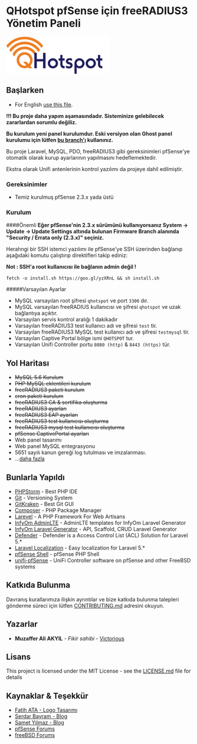 # QHotspot pfSense için freeRADIUS3 Yönetim Paneli 
![QHotspot](QHotspot-logo.png)
## Başlarken

* For English [use this file](README.md).

**!!! Bu proje daha yapım aşamasındadır. Sisteminize gelebilecek zararlardan sorumlu değiliz.**

**Bu kurulum yeni panel kurulumdur. Eski versiyon olan Ghost panel kurulumu için lütfen [bu branch'ı](https://bitbucket.org/qtechnics/qhotspot/src/ghost/) kullanınız.**

Bu proje Laravel, MySQL, PDO, freeRADIUS3 gibi gereksinimleri pfSense'ye otomatik olarak kurup ayarlarının yapılmasını hedeflemektedir. 

Ekstra olarak Unifi antenlerinin kontrol yazılımı da projeye dahil edilmiştir.

### Gereksinimler

* Temiz kurulmuş pfSense 2.3.x yada üstü

### Kurulum

####Önemli
**Eğer pfSense'nin 2.3.x sürümünü kullanıyorsanız System -> Update -> Update Settings altında bulunan Firmware Branch alanında "Security / Errata only (2.3.x)" seçiniz.**

Herahngi bir SSH istemci yazılımı ile pfSense'ye SSH üzerinden bağlanıp aşağıdaki komutu çalıştırıp direktifleri takip ediniz:

**Not : SSH'a root kullanıcısı ile bağlanın admin değil !**

```
fetch -o install.sh https://goo.gl/yzXRnL && sh install.sh
```

#####Varsayılan Ayarlar
* MySQL varsayılan root şifresi ``qhotspot`` ve port ``3306`` dır.
* MySQL varsayılan freeRADIUS kullanıcısı ve şifresi ``qhotspot`` ve uzak bağlantıya açıktır.
* Varsayılan servis kontrol aralığı 1 dakikadır
* Varsayılan freeRADIUS3 test kullanıcı adı ve şifresi ``test`` tir.
* Varsayılan freeRADIUS3 MySQL test kullanıcı adı ve şifresi ``testmysql`` tir.
* Varsayılan Captive Portal bölge ismi ``QHOTSPOT`` tur.
* Varsayılan Unifi Controller portu ``8080 (http)`` & ``8443 (https)`` tür. 


## Yol Haritası
* ~~MySQL 5.6 Kurulum~~
* ~~PHP MySQL eklentileri kurulum~~
* ~~freeRADIUS3 paketi kurulum~~
* ~~cron paketi kurulum~~
* ~~freeRADIUS3 CA & sertifika oluşturma~~
* ~~freeRADIUS3 ayarları~~
* ~~freeRADIUS3 EAP ayarları~~
* ~~freeRADIUS3 test kullanıcısı oluşturma~~
* ~~freeRADIUS3 mysql test kullanıcısı oluşturma~~
* ~~pfSense CaptivePortal ayarları~~
* Web panel tasarımı
* Web panel MySQL entegrasyonu
* 5651 sayılı kanun gereği log tutulması ve imzalanması.
* ...[daha fazla](https://bitbucket.org/qtechnics/qhotspot/issues?kind=enhancement&kind=proposal)

## Bunlarla Yapıldı
* [PHPStorm](https://www.jetbrains.com/phpstorm/) - Best PHP IDE
* [Git](https://git-scm.com/) - Versioning System
* [GitKraken](https://www.gitkraken.com/) - Best Git GUI
* [Composer](https://getcomposer.org/) - PHP Package Manager
* [Larevel](https://laravel.com) - A PHP Framework For Web Artisans
* [InfyOm AdminLTE](https://github.com/InfyOmLabs/adminlte-templates) - AdminLTE templates for InfyOm Laravel Generator
* [InfyOm Laravel Generator](https://github.com/InfyOmLabs/laravel-generator) - API, Scaffold, CRUD Laravel Generator
* [Defender](https://github.com/artesaos/defender) - Defender is a Access Control List (ACL) Solution for Laravel 5.*
* [Laravel Localization](https://github.com/mcamara/laravel-localization) - Easy localization for Laravel 5.*
* [pfSense Shell](https://doc.pfsense.org/index.php/Using_the_PHP_pfSense_Shell) - pfSense PHP Shell
* [unifi-pfSense](https://github.com/gozoinks/unifi-pfsense) - UniFi Controller software on pfSense and other FreeBSD systems

## Katkıda Bulunma

Davranış kurallarımıza ilişkin ayrıntılar ve bize katkıda bulunma talepleri gönderme süreci için lütfen [CONTRIBUTING.md](CONTRIBUTING.md) adresini okuyun.

## Yazarlar

* **Muzaffer Ali AKYIL** - *Fikir sahibi* - [Victorious](https://muzaffer.akyil.net)

## Lisans

This project is licensed under the MIT License - see the [LICENSE.md](LICENSE.md) file for details

## Kaynaklar & Teşekkür

* [Fatih ATA - Logo Tasarımı](mailto:fatihata@gmail.com)
* [Serdar Bayram - Blog](https://www.serdarbayram.net/)
* [Samet Yılmaz - Blog](http://sametyilmaz.com.tr/)
* [pfSense Forums](https://forum.pfsense.org)
* [freeBSD Forums](https://forums.freebsd.org/)